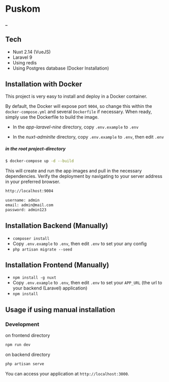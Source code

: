 # Puskom
#### _

## Tech
- Nuxt 2.14  (VueJS)
- Laravel 9
- Using redis
- Using Postgres database (Docker Installation)

## Installation with Docker

This project is very easy to install and deploy in a Docker container.

By default, the Docker will expose port `9004`, so change this within the `docker-compose.yml` and several `Dockerfile` if necessary. When ready, simply use the Dockerfile to
build the image.

- In the *app-laravel-nine* directory, copy `.env.example` to `.env`

- In the *nuxt-adminlte* directory, copy `.env.example` to `.env`, then edit `.env` 

##### _in the root project-directory_
```sh
$ docker-compose up -d --build
```

This will create and run the app images and pull in the necessary dependencies.
Verify the deployment by navigating to your server address in
your preferred browser.

```sh
http://localhost:9004

username: admin
email: admin@mail.com
password: admin123
```

## Installation Backend (Manually)

- `composer install`
- Copy `.env.example` to `.env`, then edit `.env` to set your any config
- `php artisan migrate --seed`

## Installation Frontend (Manually)

- `npm install -g nuxt`
- Copy `.env.example` to `.env`, then edit `.env` to set your `APP_URL` (the url to your backend (Laravel) application)
- `npm install`

## Usage if using manual installation
### Development

on frontend directory
```bash
npm run dev
```
on backend directory
```bash
php artisan serve
```
You can access your application at `http://localhost:3000`.



